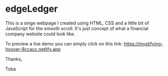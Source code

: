 # edgeLedger

This is a singe webpage I created using HTML, CSS and a little bit of JavaScript for the smooth scroll. 
It's just concept of what a financial company website could look like. 

To preview a live demo you can simply click on this link: https://mystifying-hoover-8ccacc.netlify.app

Thanks,

Toba
